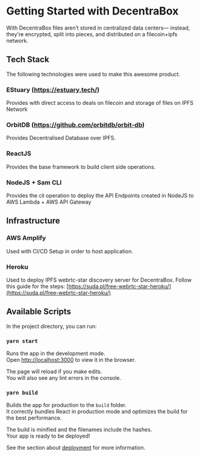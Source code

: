 # Getting Started with DecentraBox

With DecentraBox files aren’t stored in centralized data centers— instead, they're encrypted, split into pieces, and distributed on a filecoin+ipfs network.

## Tech Stack

The following technologies were used to make this awesome product.

### EStuary (https://estuary.tech/)
Provides with direct access to deals on filecoin and storage of files on IPFS Network

### OrbitDB (https://github.com/orbitdb/orbit-db)
Provides Decentralised Database over IPFS.

### ReactJS
Provides the base framework to build client side operations.

### NodeJS + Sam CLI
Provides the cli operation to deploy the API Endpoints created in NodeJS to AWS Lambda + AWS API Gateway

## Infrastructure

### AWS Amplify
Used with CI/CD Setup in order to host application.

### Heroku
Used to deploy IPFS webrtc-star discovery server for DecentraBox.
Follow this guide for the steps: [https://suda.pl/free-webrtc-star-heroku/](https://suda.pl/free-webrtc-star-heroku/)


## Available Scripts

In the project directory, you can run:

### `yarn start`

Runs the app in the development mode.\
Open [http://localhost:3000](http://localhost:3000) to view it in the browser.

The page will reload if you make edits.\
You will also see any lint errors in the console.

### `yarn build`

Builds the app for production to the `build` folder.\
It correctly bundles React in production mode and optimizes the build for the best performance.

The build is minified and the filenames include the hashes.\
Your app is ready to be deployed!

See the section about [deployment](https://facebook.github.io/create-react-app/docs/deployment) for more information.

